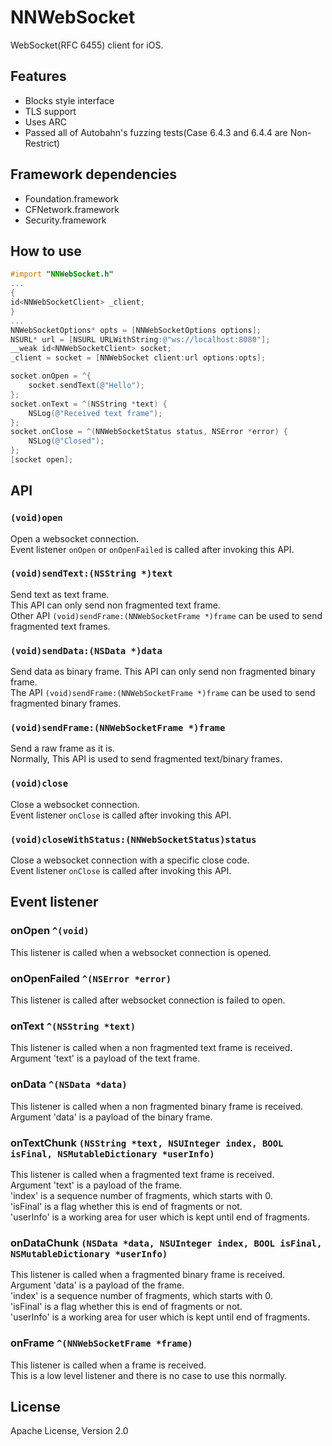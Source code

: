 # NNWebSocket

WebSocket(RFC 6455) client for iOS.

## Features

* Blocks style interface
* TLS support
* Uses ARC
* Passed all of Autobahn's fuzzing tests(Case 6.4.3 and 6.4.4 are Non-Restrict)

## Framework dependencies

* Foundation.framework
* CFNetwork.framework
* Security.framework

## How to use

```objective-c
#import "NNWebSocket.h"
...
{
id<NNWebSocketClient> _client;
}
...
NNWebSocketOptions* opts = [NNWebSocketOptions options];
NSURL* url = [NSURL URLWithString:@"ws://localhost:8080"];
__weak id<NNWebSocketClient> socket;
_client = socket = [NNWebSocket client:url options:opts];

socket.onOpen = ^{
    socket.sendText(@"Hello");
};
socket.onText = ^(NSString *text) {
    NSLog(@"Received text frame");
};
socket.onClose = ^(NNWebSocketStatus status, NSError *error) {
    NSLog(@"Closed");
};
[socket open];
```

## API

### `(void)open`

Open a websocket connection.  
Event listener `onOpen` or `onOpenFailed` is called after invoking this API.

### ``(void)sendText:(NSString *)text``
 
Send text as text frame.  
This API can only send non fragmented text frame.  
Other API ``(void)sendFrame:(NNWebSocketFrame *)frame`` can be used to send fragmented text frames. 

### ``(void)sendData:(NSData *)data``

Send data as binary frame.
This API can only send non fragmented binary frame.  
The API ``(void)sendFrame:(NNWebSocketFrame *)frame`` can be used to send fragmented binary frames. 

### ``(void)sendFrame:(NNWebSocketFrame *)frame``

Send a raw frame as it is.  
Normally, This API is used to send fragmented text/binary frames.

### `(void)close`

Close a websocket connection.  
Event listener `onClose` is called after invoking this API.

### `(void)closeWithStatus:(NNWebSocketStatus)status`

Close a websocket connection with a specific close code.  
Event listener `onClose` is called after invoking this API.

## Event listener

### onOpen `^(void)`

This listener is called when a websocket connection is opened.

### onOpenFailed ``^(NSError *error)``

This listener is called after websocket connection is failed to open.

### onText ``^(NSString *text)``

This listener is called when a non fragmented text frame is received.  
Argument 'text' is a payload of the text frame.

### onData ``^(NSData *data)``

This listener is called when a non fragmented binary frame is received.  
Argument 'data' is a payload of the binary frame.

### onTextChunk ``(NSString *text, NSUInteger index, BOOL isFinal, NSMutableDictionary *userInfo)``

This listener is called when a fragmented text frame is received.  
Argument 'text' is a payload of the frame.  
'index' is a sequence number of fragments, which starts with 0.  
'isFinal' is a flag whether this is end of fragments or not.  
'userInfo' is a working area for user which is kept until end of fragments.

### onDataChunk ``(NSData *data, NSUInteger index, BOOL isFinal, NSMutableDictionary *userInfo)``

This listener is called when a fragmented binary frame is received.  
Argument 'data' is a payload of the frame.  
'index' is a sequence number of fragments, which starts with 0.  
'isFinal' is a flag whether this is end of fragments or not.  
'userInfo' is a working area for user which is kept until end of fragments.

### onFrame ``^(NNWebSocketFrame *frame)``

This listener is called when a frame is received.  
This is a low level listener and there is no case to use this normally.

## License

Apache License, Version 2.0


